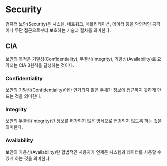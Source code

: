 # Security
컴퓨터 보안(Security)은 시스템, 네트워크, 애플리케이션, 데이터 등을 악의적인 공격이나 무단 접근으로부터 보호하는 기술과 절차를 의미한다. 

## CIA
보안의 목적은 기밀성(Confidentiality), 무결성(Integrity), 가용성(Availability)로 요약되는 CIA 3원칙을 달성하는 것이다.

### Confidentiality
보안의 기밀성(Confidentiality)이란 인가되지 않은 주체가 정보에 접근하지 못하게 만드는 것을 의미한다.

### Integrity
보안의 무결성(Integrity)란 정보를 허가되지 않은 방식으로 변경되지 않도록 하는 것을 의미한다.

### Availability
보안의 가용성(Availability)란 합법적인 사용자가 언제든 시스템과 데이터를 사용할 수 있게 하는 것을 의미한다.